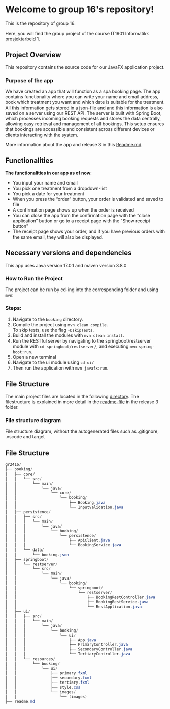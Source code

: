 # Welcome to group 16's repository!
 
This is the repository of group 16. 

Here, you will find the group project of the course IT1901 Informatikk prosjektarbeid 1.


## Project Overview

This repository contains the source code for our JavaFX application project.

### Purpose of the app

We have created an app that will function as a spa booking page. The app contains functionality where you can write your name and email address, book which treatment you want and which date is suitable for the treatment. All this information gets stored in a json-file and and this information is also saved on a server using our REST API. The server is built with Spring Boot, which processes incoming booking requests and stores the data centrally, allowing easy retrieval and management of all bookings. This setup ensures that bookings are accessible and consistent across different devices or clients interacting with the system.

More information about the app and release 3 in this [Readme.md](booking/docs/release3/readme.md).

## Functionalities
**The functionalities in our app as of now**:
- You input your name and email
- You pick one treatment from a dropdown-list
- You pick a date for your treatment
- When you press the “order” button, your order is validated and saved to file
- A confirmation page shows up when the order is received
- You can close the app from the confirmation page with the “close application” button or go to a receipt page with the "Show receipt button"
- The receipt page shows your order, and if you have previous orders with the same email, they will also be displayed.

## Necessary versions and dependencies

This app uses Java version 17.0.1 and maven version 3.8.0

### How to Run the Project
The project can be run by cd-ing into the corresponding folder and using `mvn`:
### Steps:
1. Navigate to the `booking` directory.  
2. Compile the project using `mvn clean compile`.  
   To skip tests, use the flag `-DskipTests`.  
3. Build and install the modules with `mvn clean install`.  
4. Run the RESTful server by navigating to the springboot/restserver module with `cd springboot/restserver/`, and executing `mvn spring-boot:run`.  
5. Open a new terminal
6. Navigate to the ui module using `cd ui/`
7. Then run the application with `mvn javafx:run`.

## File Structure

The main project files are located in the following [directory](./booking/ui/src/main/java/booking/ui/App.java). The filestructure is explained in more detail in the [readme-file](./booking/docs/release3/readme.md) in the release 3 folder.

### File structure diagram

File structure diagram, without the autogenerated files such as .gitignore, .vscode and target


## File Structure

```java
gr2416/
├── booking/
│   ├── core/
│   │   └── src/
│   │       └── main/
│   │           └── java/
│   │               └── core/
│   │                   └── booking/
│   │                       ├── Booking.java
│   │                       └── InputValidation.java
│   ├── persistence/
│   │   ├── src/
│   │   │   └── main/
│   │   │       └── java/
│   │   │           └── booking/
│   │   │               └── persistence/
│   │   │                   ├── ApiClient.java
│   │   │                   └── BookingService.java
│   │   └── data/
│   │       └── booking.json
│   ├── springboot/
│   │   └── restserver/
│   │       └── src/
│   │           └── main/
│   │               └── java/
│   │                   └── booking/
│   │                       └── springboot/
│   │                           └── restserver/
│   │                               ├── BookingRestController.java
│   │                               ├── BookingRestService.java
│   │                               └── RestApplication.java
│   ├── ui/
│   │   ├── src/
│   │   │   └── main/
│   │   │       └── java/
│   │   │           └── booking/
│   │   │               └── ui/
│   │   │                   ├── App.java
│   │   │                   ├── PrimaryController.java
│   │   │                   ├── SecondaryController.java
│   │   │                   └── TertiaryController.java
│   │   └── resources/
│   │       └── booking/
│   │           └── ui/
│   │               ├── primary.fxml
│   │               ├── secondary.fxml
│   │               ├── tertiary.fxml
│   │               ├── style.css
│   │               └── images/
│   │                   └── (images)
├── readme.md
```
